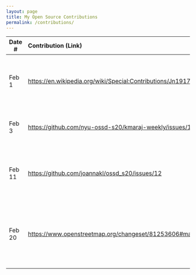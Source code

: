 ```yaml
---
layout: page
title: My Open Source Contributions
permalink: /contributions/
---
```


<!--
Type of the contribution should be "Wikipedia edit", "OpenStreet Map feature", "Documentation", "Course website", "Blog",
"Browse Add-on", etc.

The description should include a brief summary of what you did.

Replace the first row with your own contribution. 

-->





| Date #       | Contribution (Link)  | Type  | Description |
|---|:---|:---|:---|
| Feb 1   | https://en.wikipedia.org/wiki/Special:Contributions/Jn1917    |  Wiki contribution   |   Updated information on a professional Lithuanian basketball player   |
| Feb 3   | https://github.com/nyu-ossd-s20/kmaraj-weekly/issues/1    | Classmate blog    |   Posted an issue regarding weekly post title.    |
| Feb 11  | https://github.com/joannakl/ossd_s20/issues/12    |  Course website   |  Posted an issue regarding daily schedules on course website    |
| Feb 20  | https://www.openstreetmap.org/changeset/81253606#map=19/54.68413/25.28576 | OpenStreetMap   | Added company's (Turing Studio) office building, which was previously unmarked
